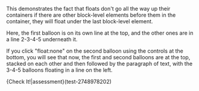 This demonstrates the fact that floats don't go all the way up their containers if there are other block-level elements before them in the container, they will float under the last block-level element.

Here, the first balloon is on its own line at the top, and the other ones are in a line 2-3-4-5 underneath it.

If you click "float:none" on the second balloon using the controls at the bottom, you will see that now, the first and second balloons are at the top, stacked on each other and then followed by the paragraph of text, with the 3-4-5 balloons floating in a line on the left. 

{Check It!|assessment}(test-2748978202)
